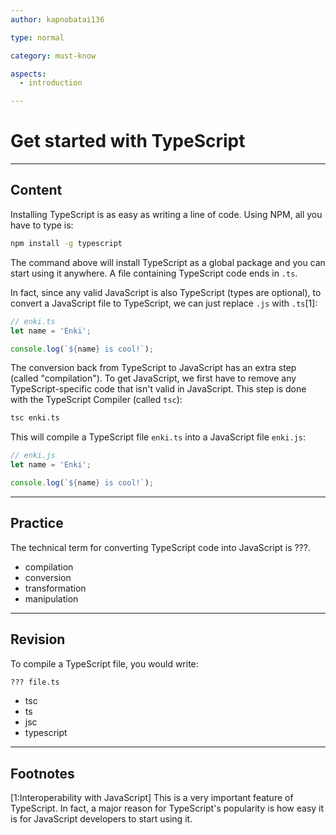 ```yaml
---
author: kapnobatai136

type: normal

category: must-know

aspects:
  - introduction

---
```


# Get started with TypeScript

---
## Content

Installing TypeScript is as easy as writing a line of code. Using NPM, all you have to type is:

```bash
npm install -g typescript
```

The command above will install TypeScript as a global package and you can start using it anywhere. A file containing TypeScript code ends in `.ts`.

In fact, since any valid JavaScript is also TypeScript (types are optional), to convert a JavaScript file to TypeScript, we can just replace `.js` with `.ts`[1]:

```ts
// enki.ts
let name = 'Enki';

console.log(`${name} is cool!`);
```

The conversion back from TypeScript to JavaScript has an extra step (called "compilation"). To get JavaScript, we first have to remove any TypeScript-specific code that isn't valid in JavaScript. This step is done with the TypeScript Compiler (called `tsc`):

```bash
tsc enki.ts
```

This will compile a TypeScript file `enki.ts` into a JavaScript file `enki.js`:

```js
// enki.js
let name = 'Enki';

console.log(`${name} is cool!`);
```

---
## Practice

The technical term for converting TypeScript code into JavaScript is ???.

* compilation
* conversion
* transformation
* manipulation

---
## Revision

To compile a TypeScript file, you would write:

```bash
??? file.ts
```

* tsc
* ts
* jsc
* typescript

---
## Footnotes

[1:Interoperability with JavaScript]
This is a very important feature of TypeScript. In fact, a major reason for TypeScript's popularity is how easy it is for JavaScript developers to start using it.
